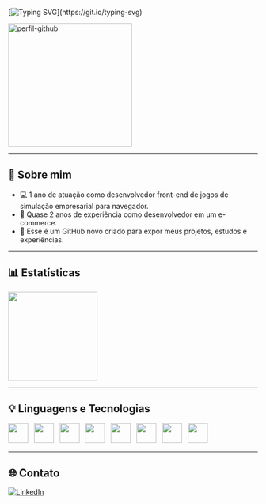 <!-- Título animado -->
[![Typing SVG](https://readme-typing-svg.herokuapp.com/?color=green&size=28&left=true&vCenter=true&width=1000&lines=Olá,+meu+nome+é+Edilson...;Sou+dev+Full+stack.)](https://git.io/typing-svg)

<!-- Imagem de perfil -->
<p align="left">
  <img src="https://github.com/user-attachments/assets/daf49228-dc15-4f67-a17b-4944de7d0fdd" alt="perfil-github" width="250px"/>
</p>

---

## 👋 Sobre mim

- 💻 1 ano de atuação como desenvolvedor front-end de jogos de simulação empresarial para navegador.  
- 🛒 Quase 2 anos de experiência como desenvolvedor em um e-commerce.  
- 🚀 Esse é um GitHub novo criado para expor meus projetos, estudos e experiências.

---

## 📊 Estatísticas

<div align="left">
  <img height="180em" src="https://github-readme-stats.vercel.app/api/top-langs/?username=edilson99noslide&layout=compact&theme=tokyonight"/>
</div>

---

## 💡 Linguagens e Tecnologias

<div align="left">
  <img src="https://cdn.jsdelivr.net/gh/devicons/devicon@latest/icons/php/php-original.svg" width="40px" /> &nbsp;
  <img src="https://cdn.jsdelivr.net/gh/devicons/devicon@latest/icons/javascript/javascript-original.svg" width="40px" /> &nbsp;
  <img src="https://cdn.jsdelivr.net/gh/devicons/devicon@latest/icons/typescript/typescript-original.svg" width="40px" /> &nbsp;
  <img src="https://cdn.jsdelivr.net/gh/devicons/devicon@latest/icons/laravel/laravel-original-wordmark.svg" width="40px" /> &nbsp;
  <img src="https://cdn.jsdelivr.net/gh/devicons/devicon@latest/icons/nodejs/nodejs-original-wordmark.svg" width="40px" /> &nbsp;
  <img src="https://cdn.jsdelivr.net/gh/devicons/devicon@latest/icons/vuejs/vuejs-original-wordmark.svg" width="40px" /> &nbsp;
  <img src="https://cdn.jsdelivr.net/gh/devicons/devicon@latest/icons/mysql/mysql-original-wordmark.svg" width="40px" /> &nbsp;
  <img src="https://cdn.jsdelivr.net/gh/devicons/devicon@latest/icons/docker/docker-original-wordmark.svg" width="40px" />
</div>

---

## 🌐 Contato

[![LinkedIn](https://img.shields.io/badge/-LinkedIn-%230077B5?style=for-the-badge&logo=linkedin&logoColor=white)](https://www.linkedin.com/in/edilson-tmjr/)

